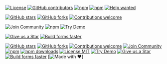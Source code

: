 [![License](https://img.shields.io/npm/l/@react-form-builder/core)](https://github.com/optimajet/formengine/blob/master/LICENSE)
[![GitHub contributors](https://img.shields.io/github/contributors/optimajet/formengine)](https://github.com/optimajet/formengine/graphs/contributors)
[![npm](https://img.shields.io/npm/v/@react-form-builder/core)](https://www.npmjs.com/package/@react-form-builder/core)
[![npm](https://img.shields.io/npm/dm/@react-form-builder/core)](https://www.npmjs.com/package/@react-form-builder/core)
[![Help wanted](https://img.shields.io/github/labels/optimajet/formengine/help%20wanted?label=Contribute)](https://github.com/optimajet/formengine/labels/help%20wanted)



<!-- ==================== FORMENGINE CORE BADGES ==================== -->

[![GitHub stars](https://img.shields.io/github/stars/optimajet/formengine?style=for-the-badge&logo=github&color=4286F4)](https://github.com/optimajet/formengine/stargazers)
[![GitHub forks](https://img.shields.io/github/forks/optimajet/formengine?style=for-the-badge&logo=github&color=4286F4)](https://github.com/optimajet/formengine/network/members)
[![Contributions welcome](https://img.shields.io/badge/Contributions-welcome-brightgreen?style=for-the-badge&logo=github)](https://github.com/optimajet/formengine/issues)

[![Join Community](https://img.shields.io/badge/💬_Join-Community-4286F4?style=for-the-badge&logo=github)](https://github.com/optimajet/formengine)
[![npm](https://img.shields.io/npm/v/@react-form-builder/core?style=for-the-badge&logo=npm&color=4286F4)](https://www.npmjs.com/package/@react-form-builder/core)
[![Try Demo](https://img.shields.io/badge/🚀_Try-Demo-4286F4?style=for-the-badge)](https://demo.formengine.io/)

[![Give us a Star](https://img.shields.io/badge/⭐️_Give_us_a_star-FFD700?style=for-the-badge)](https://github.com/optimajet/formengine/stargazers)
[![Build forms faster](https://img.shields.io/badge/🔥_Build_forms-faster-4286F4?style=for-the-badge)](https://demo.formengine.io/)

<!-- ================================================================ -->

<!-- ==================== FORMENGINE CORE BADGES ==================== -->

[![GitHub stars](https://img.shields.io/github/stars/optimajet/formengine?style=for-the-badge&logo=github&color=4286F4)](https://github.com/optimajet/formengine/stargazers)
[![GitHub forks](https://img.shields.io/github/forks/optimajet/formengine?style=for-the-badge&logo=github&color=4286F4)](https://github.com/optimajet/formengine/network/members)
[![Contributions welcome](https://img.shields.io/badge/Contributions-welcome-brightgreen?style=for-the-badge&logo=github)](https://github.com/optimajet/formengine/issues)
[![Join Community](https://img.shields.io/badge/💬_Join-Community-4286F4?style=for-the-badge&logo=github)](https://github.com/optimajet/formengine)
[![npm](https://img.shields.io/npm/v/@react-form-builder/core?style=for-the-badge&logo=npm&color=4286F4)](https://www.npmjs.com/package/@react-form-builder/core)
[![npm downloads](https://img.shields.io/npm/dm/@react-form-builder/core?style=for-the-badge&color=4286F4)](https://www.npmjs.com/package/@react-form-builder/core)
[![License MIT](https://img.shields.io/badge/License-MIT-green?style=for-the-badge)](https://github.com/optimajet/formengine/blob/master/LICENSE)
[![Try Demo](https://img.shields.io/badge/🚀_Try-Demo-4286F4?style=for-the-badge)](https://demo.formengine.io/)
[![Give us a Star](https://img.shields.io/badge/⭐️_Give_us_a_star-FFD700?style=for-the-badge)](https://github.com/optimajet/formengine/stargazers)
[![Build forms faster](https://img.shields.io/badge/🔥_Build_forms-faster-4286F4?style=for-the-badge)](https://demo.formengine.io/)
[![Made with ❤️](https://img.shields.io/badge/Made%20with-%E2%9D%A4%20by%20devs-red?style=for-the-badge)]

<!-- ================================================================ -->
